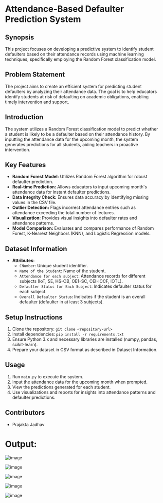 # Attendance-Based Defaulter Prediction System

## Synopsis
This project focuses on developing a predictive system to identify student defaulters based on their attendance records using machine learning techniques, specifically employing the Random Forest classification model.

## Problem Statement
The project aims to create an efficient system for predicting student defaulters by analyzing their attendance data. The goal is to help educators identify students at risk of defaulting on academic obligations, enabling timely intervention and support.

## Introduction
The system utilizes a Random Forest classification model to predict whether a student is likely to be a defaulter based on their attendance history. By inputting the attendance data for the upcoming month, the system generates predictions for all students, aiding teachers in proactive intervention.

## Key Features
- **Random Forest Model:** Utilizes Random Forest algorithm for robust defaulter prediction.
- **Real-time Prediction:** Allows educators to input upcoming month's attendance data for instant defaulter predictions.
- **Data Integrity Check:** Ensures data accuracy by identifying missing values in the CSV file.
- **Outlier Detection:** Flags incorrect attendance entries such as attendance exceeding the total number of lectures.
- **Visualization:** Provides visual insights into defaulter rates and attendance patterns.
- **Model Comparison:** Evaluates and compares performance of Random Forest, K-Nearest Neighbors (KNN), and Logistic Regression models.

## Dataset Information
- **Attributes:**
  - `CNumber`: Unique student identifier.
  - `Name of the Student`: Name of the student.
  - `Attendance for each subject`: Attendance records for different subjects (IoT, SE, HS-OB, OE1-SC, OEI-ICCF, IOTL).
  - `Defaulter Status for Each Subject`: Indicates defaulter status for each subject.
  - `Overall Defaulter Status`: Indicates if the student is an overall defaulter (defaulter in at least 3 subjects).

## Setup Instructions
1. Clone the repository: `git clone <repository-url>`
2. Install dependencies: `pip install -r requirements.txt`
3. Ensure Python 3.x and necessary libraries are installed (numpy, pandas, scikit-learn).
4. Prepare your dataset in CSV format as described in Dataset Information.

## Usage
1. Run `main.py` to execute the system.
2. Input the attendance data for the upcoming month when prompted.
3. View the predictions generated for each student.
4. Use visualizations and reports for insights into attendance patterns and defaulter predictions.

## Contributors
- Prajakta Jadhav

# Output:


![image](https://github.com/jadhavprajakta468/Defaulter_Prediction/assets/142293126/314a4354-9514-4cd6-924a-0d43fd12636a)

![image](https://github.com/jadhavprajakta468/Defaulter_Prediction/assets/142293126/0eaaf267-240d-4622-8712-4c21be167abc)

![image](https://github.com/jadhavprajakta468/Defaulter_Prediction/assets/142293126/a310b7c0-fe8a-4945-b728-95c680fcb8f9)

![image](https://github.com/jadhavprajakta468/Defaulter_Prediction/assets/142293126/d6ab01a6-1bc2-4559-898e-413730985b13)

![image](https://github.com/jadhavprajakta468/Defaulter_Prediction/assets/142293126/0c762cab-bf48-4c8f-958f-ce6f9afcac65)


